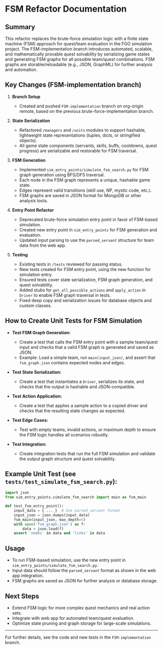 # FSM Refactor Documentation

## Summary
This refactor replaces the brute-force simulation logic with a finite state machine (FSM) approach for quest/team evaluation in the FGO simulation project. The FSM-implementation branch introduces automated, scalable, and mathematically provable quest solvability by serializing game states and generating FSM graphs for all possible team/quest combinations. FSM graphs are storable/reloadable (e.g., JSON, GraphML) for further analysis and automation.

## Key Changes (FSM-implementation branch)

1. **Branch Setup**
   - Created and pushed `FSM-implementation` branch on org-origin remote, based on the previous brute-force-implementation branch.

2. **State Serialization**
   - Refactored `/managers` and `/units` modules to support hashable, lightweight state representations (tuples, dicts, or stringified objects).
   - All game state components (servants, skills, buffs, cooldowns, quest progress) are serializable and restorable for FSM traversal.

3. **FSM Generation**
   - Implemented `sim_entry_points/simulate_fsm_search.py` for FSM graph generation using BFS/DFS traversal.
   - Each node in the FSM graph represents a unique, hashable game state.
   - Edges represent valid transitions (skill use, NP, mystic code, etc.).
   - FSM graphs are saved in JSON format for MongoDB or other analysis tools.

4. **Entry Point Refactor**
   - Deprecated brute-force simulation entry point in favor of FSM-based simulation.
   - Created new entry point in `sim_entry_points` for FSM generation and evaluation.
   - Updated input parsing to use the `parsed_servant` structure for team data from the web app.

5. **Testing**
   - Existing tests in `/tests` reviewed for passing status.
   - New tests created for FSM entry point, using the new function for simulation entry.
   - Ensured tests cover state serialization, FSM graph generation, and quest solvability.
   - Added stubs for `get_all_possible_actions` and `apply_action` in `Driver` to enable FSM graph traversal in tests.
   - Fixed deep copy and serialization issues for database objects and custom classes.

## How to Create Unit Tests for FSM Simulation

- **Test FSM Graph Generation:**
  - Create a test that calls the FSM entry point with a sample team/quest input and checks that a valid FSM graph is generated and saved as JSON.
  - Example: Load a simple team, run `main(input_json)`, and assert that `fsm_graph.json` contains expected nodes and edges.

- **Test State Serialization:**
  - Create a test that instantiates a `Driver`, serializes its state, and checks that the output is hashable and JSON-compatible.

- **Test Action Application:**
  - Create a test that applies a sample action to a copied driver and checks that the resulting state changes as expected.

- **Test Edge Cases:**
  - Test with empty teams, invalid actions, or maximum depth to ensure the FSM logic handles all scenarios robustly.

- **Test Integration:**
  - Create integration tests that run the full FSM simulation and validate the output graph structure and quest solvability.

## Example Unit Test (see `tests/test_simulate_fsm_search.py`):
```python
import json
from sim_entry_points.simulate_fsm_search import main as fsm_main

def test_fsm_entry_point():
    input_data = { ... }  # Use parsed_servant format
    input_json = json.dumps(input_data)
    fsm_main(input_json, max_depth=5)
    with open('fsm_graph.json') as f:
        data = json.load(f)
    assert 'nodes' in data and 'links' in data
```

## Usage
- To run FSM-based simulation, use the new entry point in `sim_entry_points/simulate_fsm_search.py`.
- Input data should follow the `parsed_servant` format as shown in the web app integration.
- FSM graphs are saved as JSON for further analysis or database storage.

## Next Steps
- Extend FSM logic for more complex quest mechanics and real action sets.
- Integrate with web app for automated team/quest evaluation.
- Optimize state pruning and graph storage for large-scale simulations.

---
For further details, see the code and new tests in the `FSM-implementation` branch.
